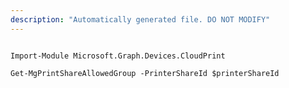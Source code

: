 ```yaml
---
description: "Automatically generated file. DO NOT MODIFY"
---
```


```powershellv1

Import-Module Microsoft.Graph.Devices.CloudPrint

Get-MgPrintShareAllowedGroup -PrinterShareId $printerShareId

```